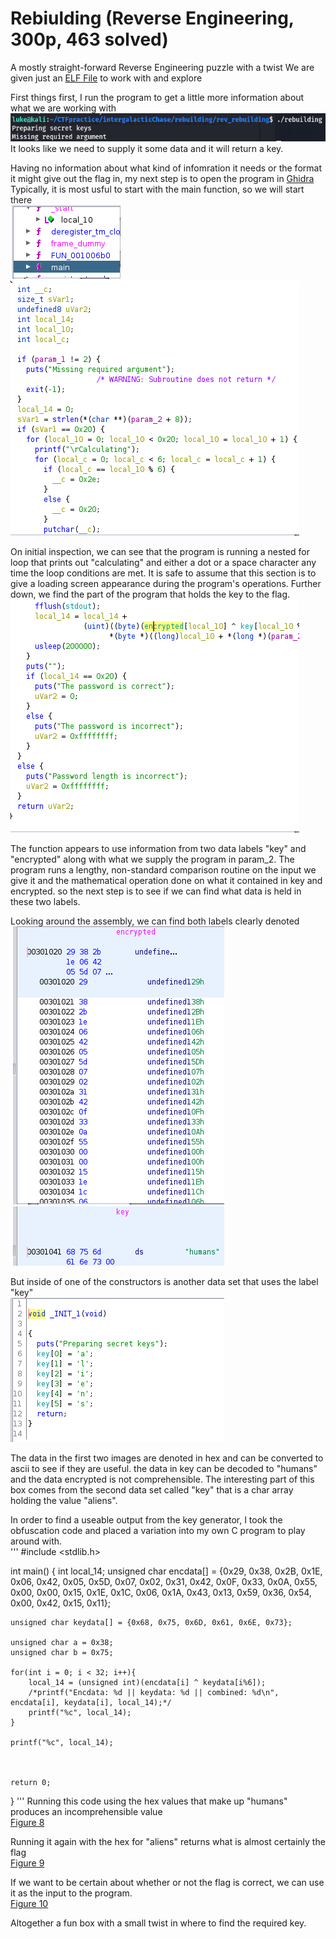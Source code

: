 # Rebiulding (Reverse Engineering, 300p, 463 solved)

A mostly straight-forward Reverse Engineering puzzle with a twist
We are given just an [ELF File](rebuilding) to work with and explore

First things first, I run the program to get a little more information about what we are working with  
![Figure 1](runProgram.png)  
It looks like we need to supply it some data and it will return a key.

Having no information about what kind of infomration it needs or the format it might give out the flag in, my next step is to open the program in [Ghidra](https://ghidra-sre.org)  
Typically, it is most usful to start with the main function, so we will start there  
![Figure 2](functions.png)  
![Figure 3](mainFunction.png)

On initial inspection, we can see that the program is running a nested for loop that prints out "calculating" and either a dot or a space character any time the loop conditions are met. It is safe to assume that this section is to give a loading screen appearance during the program's operations. Further down, we find the part of the program that holds the key to the flag.  
![Figure 4](obfuscationFunction.png)  

The function appears to use information from two data labels "key" and "encrypted" along with what we supply the program in param_2.
The program runs a lengthy, non-standard comparison routine on the input we give it and the mathematical operation done on what it contained in key and encrypted. so the next step is to see if we can find what data is held in these two labels.  

Looking around the assembly, we can find both labels clearly denoted  
![Figure 5](encData.png)  
![Figure 6](key.png)  

But inside of one of the constructors is another data set that uses the label "key"  
![Figure 7](realkey.png)  

The data in the first two images are denoted in hex and can be converted to ascii to see if they are useful. the data in key can be decoded to "humans" and the data encrypted is not comprehensible. The interesting part of this box comes from the second data set called "key" that is a char array holding the value "aliens". 

In order to find a useable output from the key generator, I took the obfuscation code and placed a variation into my own C program to play around with.  
'''
#include <stdlib.h>

int main()
{
    int local_14;
    unsigned char encdata[] = {0x29, 0x38, 0x2B, 0x1E, 0x06, 0x42, 0x05, 0x5D, 0x07, 0x02, 0x31, 0x42, 0x0F, 0x33, 0x0A, 0x55,
    0x00, 0x00, 0x15, 0x1E, 0x1C, 0x06, 0x1A, 0x43, 0x13, 0x59, 0x36, 0x54, 0x00, 0x42, 0x15, 0x11};

    unsigned char keydata[] = {0x68, 0x75, 0x6D, 0x61, 0x6E, 0x73};

    unsigned char a = 0x38;
    unsigned char b = 0x75;

    for(int i = 0; i < 32; i++){
        local_14 = (unsigned int)(encdata[i] ^ keydata[i%6]);
        /*printf("Encdata: %d || keydata: %d || combined: %d\n", encdata[i], keydata[i], local_14);*/
        printf("%c", local_14);
    }

    printf("%c", local_14);



    return 0;
}
'''
Running this code using the hex values that make up "humans" produces an incomprehensible value  
[Figure 8](fakeflag.png)  

Running it again with the hex for "aliens" returns what is almost certainly the flag  
[Figure 9](flag.png)  

If we want to be certain about whether or not the flag is correct, we can use it as the input to the program.  
[Figure 10](proofofcompletion.png)  


Altogether a fun box with a small twist in where to find the required key.
